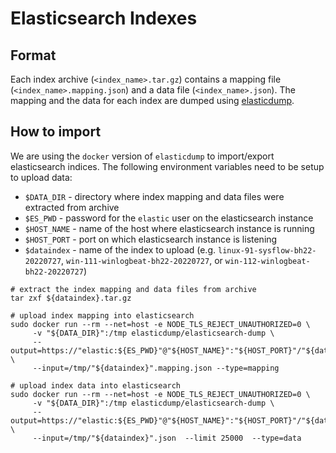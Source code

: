 # Elasticsearch Indexes

## Format

Each index archive (`<index_name>.tar.gz`) contains a mapping file
(`<index_name>.mapping.json`) and a data file (`<index_name>.json`).
The mapping and the data for each index are dumped using 
[elasticdump](https://github.com/elasticsearch-dump/elasticsearch-dump).

## How to import

We are using the `docker` version of `elasticdump` to import/export
elasticsearch indices.  The following environment variables need to be
setup to upload data:
 * `$DATA_DIR` - directory where index mapping and data files were extracted from archive
 * `$ES_PWD` - password for the `elastic` user on the elasticsearch instance
 * `$HOST_NAME` - name of the host where elasticsearch instance is running
 * `$HOST_PORT` - port on which elasticsearch instance is listening
 * `$dataindex` - name of the index to upload (e.g. `linux-91-sysflow-bh22-20220727`,
   `win-111-winlogbeat-bh22-20220727`, or `win-112-winlogbeat-bh22-20220727`)

```
# extract the index mapping and data files from archive
tar zxf ${dataindex}.tar.gz

# upload index mapping into elasticsearch
sudo docker run --rm --net=host -e NODE_TLS_REJECT_UNAUTHORIZED=0 \
     -v "${DATA_DIR}":/tmp elasticdump/elasticsearch-dump \
     --output=https://"elastic:${ES_PWD}"@"${HOST_NAME}":"${HOST_PORT}"/"${dataindex}" \
     --input=/tmp/"${dataindex}".mapping.json --type=mapping

# upload index data into elasticsearch
sudo docker run --rm --net=host -e NODE_TLS_REJECT_UNAUTHORIZED=0 \
     -v "${DATA_DIR}":/tmp elasticdump/elasticsearch-dump \
     --output=https://"elastic:${ES_PWD}"@"${HOST_NAME}":"${HOST_PORT}"/"${dataindex}" \
     --input=/tmp/"${dataindex}".json  --limit 25000  --type=data
```